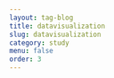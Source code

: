 ```yaml
---
layout: tag-blog
title: datavisualization
slug: datavisualization
category: study
menu: false
order: 3
---
```


